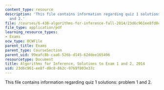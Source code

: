 ```yaml
---
content_type: resource
description: 'This file contains information regarding quiz 1 solutions: problem 1
  and 2.'
file: /courses/6-438-algorithms-for-inference-fall-2014/23d6c961ee8fd8c8862c9769f803e37c_MIT6_438F14_q14_1_sol1and2.pdf
file_type: application/pdf
learning_resource_types:
- Exams
ocw_type: OCWFile
parent_title: Exams
parent_type: CourseSection
parent_uid: 99eafc8b-caa6-526b-d145-62ddee165496
resourcetype: Document
title: Algorithms for Inference, Solutions to Exam 1 and 2, 2014
uid: 23d6c961-ee8f-d8c8-862c-9769f803e37c
---
```

This file contains information regarding quiz 1 solutions: problem 1 and 2.

